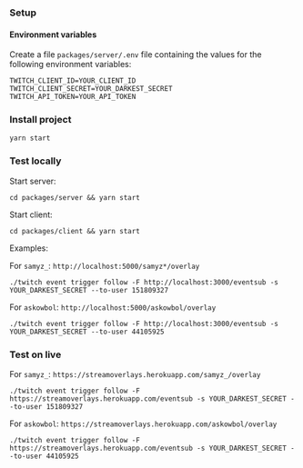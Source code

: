 ### Setup

#### Environment variables

Create a file `packages/server/.env` file containing the values for the following environment variables:

```
TWITCH_CLIENT_ID=YOUR_CLIENT_ID
TWITCH_CLIENT_SECRET=YOUR_DARKEST_SECRET
TWITCH_API_TOKEN=YOUR_API_TOKEN
```

### Install project

```
yarn start
```

### Test locally

Start server:

```
cd packages/server && yarn start
```

Start client:

```
cd packages/client && yarn start
```

Examples:

For `samyz_`: `http://localhost:5000/samyz*/overlay`

```
./twitch event trigger follow -F http://localhost:3000/eventsub -s YOUR_DARKEST_SECRET --to-user 151809327
```

For `askowbol`: `http://localhost:5000/askowbol/overlay`

```
./twitch event trigger follow -F http://localhost:3000/eventsub -s YOUR_DARKEST_SECRET --to-user 44105925
```

### Test on live

For `samyz_`: `https://streamoverlays.herokuapp.com/samyz_/overlay`

```
./twitch event trigger follow -F https://streamoverlays.herokuapp.com/eventsub -s YOUR_DARKEST_SECRET --to-user 151809327
```

For `askowbol`: `https://streamoverlays.herokuapp.com/askowbol/overlay`

```
./twitch event trigger follow -F https://streamoverlays.herokuapp.com/eventsub -s YOUR_DARKEST_SECRET --to-user 44105925
```
